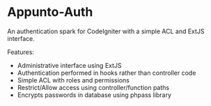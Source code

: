 Appunto-Auth
============

An authentication spark for CodeIgniter with a simple ACL and ExtJS interface.

Features:
 - Administrative interface using ExtJS
 - Authentication performed in hooks rather than controller code
 - Simple ACL with roles and permissions
 - Restrict/Allow access using controller/function paths
 - Encrypts passwords in database using phpass library
